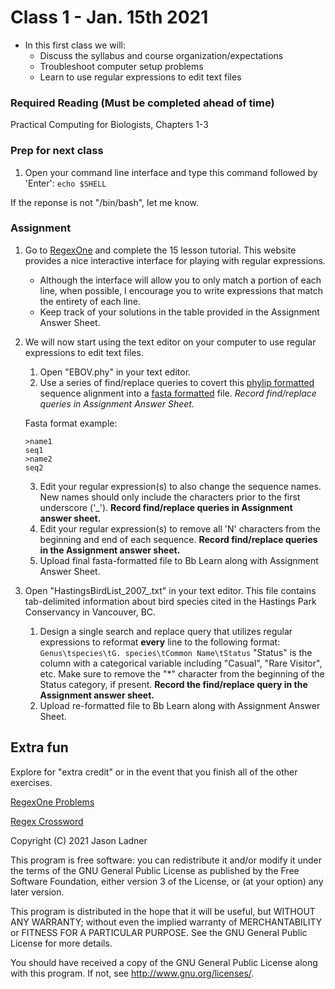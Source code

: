 # Class 1 - Jan. 15th 2021
- In this first class we will:
    - Discuss the syllabus and course organization/expectations
    - Troubleshoot computer setup problems
    - Learn to use regular expressions to edit text files

### Required Reading (**Must be completed ahead of time**)
Practical Computing for Biologists, Chapters 1-3

### Prep for next class

1. Open your command line interface and type this command followed by 'Enter':
```echo $SHELL```

If the reponse is not "/bin/bash", let me know. 

### Assignment

1. Go to [RegexOne](https://regexone.com/) and complete the 15 lesson tutorial. This website provides a nice interactive interface for playing with regular expressions.
    - Although the interface will allow you to only match a portion of each line, when possible, I encourage you to write expressions that match the entirety of each line. 
    - Keep track of your solutions in the table provided in the Assignment Answer Sheet.

2. We will now start using the text editor on your computer to use regular expressions to edit text files. 
    1. Open "EBOV.phy" in your text editor.
    2. Use a series of find/replace queries to covert this [phylip formatted](http://scikit-bio.org/docs/0.2.3/generated/skbio.io.phylip.html#:~:text=PHYLIP%20format%20is%20a%20plain,the%20multiple%20sequence%20alignment%20itself.) sequence alignment into a [fasta formatted](https://en.wikipedia.org/wiki/FASTA_format) file. *Record find/replace queries in Assignment Answer Sheet.*
    
    Fasta format example:
     ```
     >name1
     seq1
     >name2
     seq2
     ```
    
    3. Edit your regular expression(s) to also change the sequence names. New names should only include the characters prior to the first underscore ('_'). **Record find/replace queries in Assignment answer sheet.**
    4. Edit your regular expression(s) to remove all 'N' characters from the beginning and end of each sequence. **Record find/replace queries in the Assignment answer sheet.**
    5. Upload final fasta-formatted file to Bb Learn along with Assignment Answer Sheet.

3. Open "HastingsBirdList\_2007\_.txt" in your text editor. This file contains tab-delimited information about bird species cited in the Hastings Park Conservancy in Vancouver, BC.
    1. Design a single search and replace query that utilizes regular expressions to reformat **every** line to the following format:
    ```Genus\tspecies\tG. species\tCommon Name\tStatus```
    "Status" is the column with a categorical variable including "Casual", "Rare Visitor", etc. Make sure to remove the "*" character from the beginning of the Status category, if present. **Record the find/replace query in the Assignment answer sheet.**
    2. Upload re-formatted file to Bb Learn along with Assignment Answer Sheet.
    
## Extra fun

Explore for "extra credit" or in the event that you finish all of the other exercises.

[RegexOne Problems](https://regexone.com/problem/matching_decimal_numbers)

[Regex Crossword](https://regexcrossword.com/)

Copyright (C) 2021  Jason Ladner

This program is free software: you can redistribute it and/or modify
it under the terms of the GNU General Public License as published by
the Free Software Foundation, either version 3 of the License, or
(at your option) any later version.

This program is distributed in the hope that it will be useful,
but WITHOUT ANY WARRANTY; without even the implied warranty of
MERCHANTABILITY or FITNESS FOR A PARTICULAR PURPOSE.  See the
GNU General Public License for more details.

You should have received a copy of the GNU General Public License
along with this program.  If not, see <http://www.gnu.org/licenses/>.



